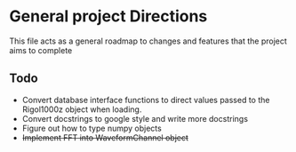 # General project Directions
This file acts as a general roadmap to changes and features that the project aims to complete

## Todo
* Convert database interface functions to direct values passed to the Rigol1000z object when loading.
* Convert docstrings to google style and write more docstrings
* Figure out how to type numpy objects
* <s>Implement FFT into WaveformChannel object</s>

